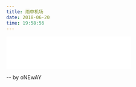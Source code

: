 ```yaml
---
title: 雨中机场
date: 2018-06-20 
time: 19:58:56
---
```



<iframe frameborder="no" border="0" marginwidth="0" marginheight="0" width='330' height='86' src="//music.163.com/outchain/player?type=2&id=5086303&auto=0&height=66"></iframe>

-- by oNEwAY

